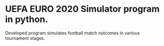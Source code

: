 # UEFA EURO 2020 Simulator program in python.

Developed program simulates football match outcomes in various tournament stages.
